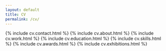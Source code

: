 ```yaml
---
layout: default
title: CV
permalink: /cv/
---
```


<article class="pa3 pb5 pa5-ns">
  {% include cv.contact.html %}
  {% include cv.about.html %}
  {% include cv.work.html %}
  {% include cv.education.html %}
  {% include cv.skills.html %}
  {% include cv.awards.html %}
  {% include cv.exhibitions.html %}
</article>
